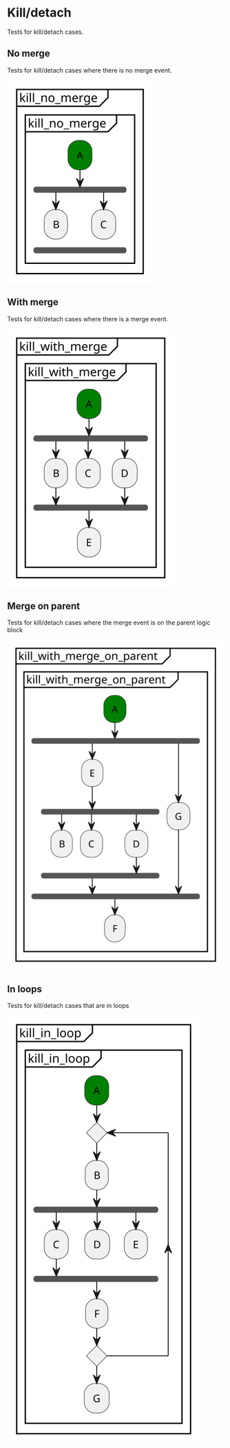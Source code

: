 # Kill/detach
Tests for kill/detach cases.
## No merge
Tests for kill/detach cases where there is no merge event.

![](/end-to-end-pumls/constraints/kill/kill_with_no_merge.svg)
## With merge
Tests for kill/detach cases where there is a merge event.

![](/end-to-end-pumls/constraints/kill/kill_with_merge.svg)
## Merge on parent
Tests for kill/detach cases where the merge event is on the parent logic block

![](/end-to-end-pumls/constraints/kill/kill_with_merge_on_parent.svg)
## In loops
Tests for kill/detach cases that are in loops

![](/end-to-end-pumls/constraints/kill/kill_in_loop.svg)